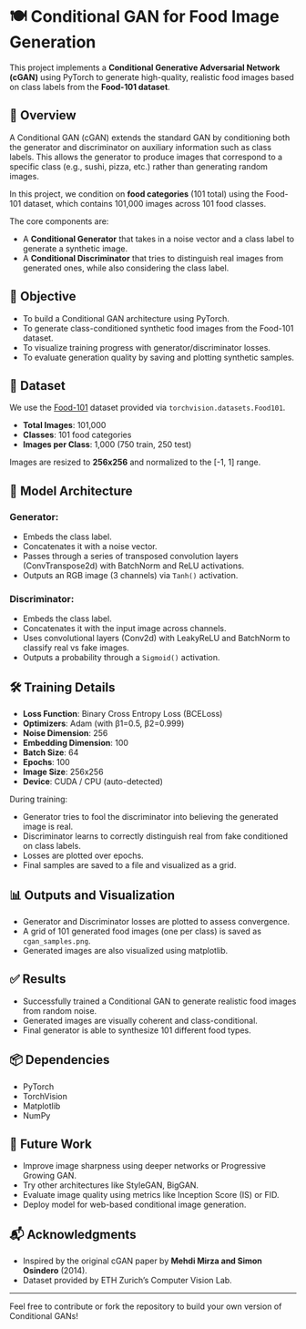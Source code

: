 # 🍽️ Conditional GAN for Food Image Generation

This project implements a **Conditional Generative Adversarial Network (cGAN)** using PyTorch to generate high-quality, realistic food images based on class labels from the **Food-101 dataset**.

## 📌 Overview

A Conditional GAN (cGAN) extends the standard GAN by conditioning both the generator and discriminator on auxiliary information such as class labels. This allows the generator to produce images that correspond to a specific class (e.g., sushi, pizza, etc.) rather than generating random images.

In this project, we condition on **food categories** (101 total) using the Food-101 dataset, which contains 101,000 images across 101 food classes.

The core components are:
- A **Conditional Generator** that takes in a noise vector and a class label to generate a synthetic image.
- A **Conditional Discriminator** that tries to distinguish real images from generated ones, while also considering the class label.

## 🎯 Objective

- To build a Conditional GAN architecture using PyTorch.
- To generate class-conditioned synthetic food images from the Food-101 dataset.
- To visualize training progress with generator/discriminator losses.
- To evaluate generation quality by saving and plotting synthetic samples.

## 📁 Dataset

We use the [Food-101](https://data.vision.ee.ethz.ch/cvl/datasets_extra/food-101/) dataset provided via `torchvision.datasets.Food101`.

- **Total Images**: 101,000
- **Classes**: 101 food categories
- **Images per Class**: 1,000 (750 train, 250 test)

Images are resized to **256x256** and normalized to the [-1, 1] range.

## 🧠 Model Architecture

### Generator:
- Embeds the class label.
- Concatenates it with a noise vector.
- Passes through a series of transposed convolution layers (ConvTranspose2d) with BatchNorm and ReLU activations.
- Outputs an RGB image (3 channels) via `Tanh()` activation.

### Discriminator:
- Embeds the class label.
- Concatenates it with the input image across channels.
- Uses convolutional layers (Conv2d) with LeakyReLU and BatchNorm to classify real vs fake images.
- Outputs a probability through a `Sigmoid()` activation.

## 🛠️ Training Details

- **Loss Function**: Binary Cross Entropy Loss (BCELoss)
- **Optimizers**: Adam (with β1=0.5, β2=0.999)
- **Noise Dimension**: 256
- **Embedding Dimension**: 100
- **Batch Size**: 64
- **Epochs**: 100
- **Image Size**: 256x256
- **Device**: CUDA / CPU (auto-detected)

During training:
- Generator tries to fool the discriminator into believing the generated image is real.
- Discriminator learns to correctly distinguish real from fake conditioned on class labels.
- Losses are plotted over epochs.
- Final samples are saved to a file and visualized as a grid.

## 📊 Outputs and Visualization

- Generator and Discriminator losses are plotted to assess convergence.
- A grid of 101 generated food images (one per class) is saved as `cgan_samples.png`.
- Generated images are also visualized using matplotlib.

## ✅ Results

- Successfully trained a Conditional GAN to generate realistic food images from random noise.
- Generated images are visually coherent and class-conditional.
- Final generator is able to synthesize 101 different food types.

## 📦 Dependencies

- PyTorch
- TorchVision
- Matplotlib
- NumPy

## 🧪 Future Work

- Improve image sharpness using deeper networks or Progressive Growing GAN.
- Try other architectures like StyleGAN, BigGAN.
- Evaluate image quality using metrics like Inception Score (IS) or FID.
- Deploy model for web-based conditional image generation.

## 📬 Acknowledgments

- Inspired by the original cGAN paper by **Mehdi Mirza and Simon Osindero** (2014).
- Dataset provided by ETH Zurich’s Computer Vision Lab.

---

Feel free to contribute or fork the repository to build your own version of Conditional GANs!
